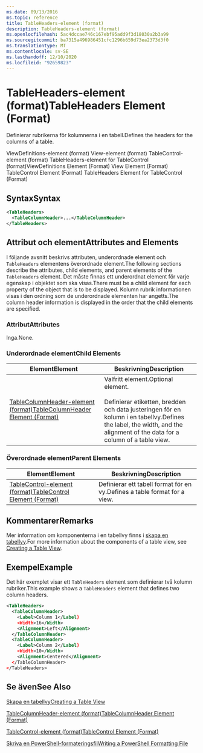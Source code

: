 ```yaml
---
ms.date: 09/13/2016
ms.topic: reference
title: TableHeaders-element (format)
description: TableHeaders-element (format)
ms.openlocfilehash: 5ac4dccae746c167ebf95add9f3d18030a2b3a99
ms.sourcegitcommit: ba7315a496986451cfc1296b659d73ea2373d3f0
ms.translationtype: MT
ms.contentlocale: sv-SE
ms.lasthandoff: 12/10/2020
ms.locfileid: "92659823"
---
```

# <a name="tableheaders-element-format"></a><span data-ttu-id="a3a8a-103">TableHeaders-element (format)</span><span class="sxs-lookup"><span data-stu-id="a3a8a-103">TableHeaders Element (Format)</span></span>

<span data-ttu-id="a3a8a-104">Definierar rubrikerna för kolumnerna i en tabell.</span><span class="sxs-lookup"><span data-stu-id="a3a8a-104">Defines the headers for the columns of a table.</span></span>

<span data-ttu-id="a3a8a-105">ViewDefinitions-element (format) View-element (format) TableControl-element (format) TableHeaders-element för TableControl (format)</span><span class="sxs-lookup"><span data-stu-id="a3a8a-105">ViewDefinitions Element (Format) View Element (Format) TableControl Element (Format) TableHeaders Element for TableControl (Format)</span></span>

## <a name="syntax"></a><span data-ttu-id="a3a8a-106">Syntax</span><span class="sxs-lookup"><span data-stu-id="a3a8a-106">Syntax</span></span>

```xml
<TableHeaders>
  <TableColumnHeader>...</TableColumnHeader>
</TableHeaders>

```

## <a name="attributes-and-elements"></a><span data-ttu-id="a3a8a-107">Attribut och element</span><span class="sxs-lookup"><span data-stu-id="a3a8a-107">Attributes and Elements</span></span>

<span data-ttu-id="a3a8a-108">I följande avsnitt beskrivs attributen, underordnade element och `TableHeaders` elementens överordnade element.</span><span class="sxs-lookup"><span data-stu-id="a3a8a-108">The following sections describe the attributes, child elements, and parent elements of the `TableHeaders` element.</span></span> <span data-ttu-id="a3a8a-109">Det måste finnas ett underordnat element för varje egenskap i objektet som ska visas.</span><span class="sxs-lookup"><span data-stu-id="a3a8a-109">There must be a child element for each property of the object that is to be displayed.</span></span> <span data-ttu-id="a3a8a-110">Kolumn rubrik informationen visas i den ordning som de underordnade elementen har angetts.</span><span class="sxs-lookup"><span data-stu-id="a3a8a-110">The column header information is displayed in the order that the child elements are specified.</span></span>

### <a name="attributes"></a><span data-ttu-id="a3a8a-111">Attribut</span><span class="sxs-lookup"><span data-stu-id="a3a8a-111">Attributes</span></span>

<span data-ttu-id="a3a8a-112">Inga.</span><span class="sxs-lookup"><span data-stu-id="a3a8a-112">None.</span></span>

### <a name="child-elements"></a><span data-ttu-id="a3a8a-113">Underordnade element</span><span class="sxs-lookup"><span data-stu-id="a3a8a-113">Child Elements</span></span>

|<span data-ttu-id="a3a8a-114">Element</span><span class="sxs-lookup"><span data-stu-id="a3a8a-114">Element</span></span>|<span data-ttu-id="a3a8a-115">Beskrivning</span><span class="sxs-lookup"><span data-stu-id="a3a8a-115">Description</span></span>|
|-------------|-----------------|
|[<span data-ttu-id="a3a8a-116">TableColumnHeader-element (format)</span><span class="sxs-lookup"><span data-stu-id="a3a8a-116">TableColumnHeader Element (Format)</span></span>](./tablecolumnheader-element-format.md)|<span data-ttu-id="a3a8a-117">Valfritt element.</span><span class="sxs-lookup"><span data-stu-id="a3a8a-117">Optional element.</span></span><br /><br /> <span data-ttu-id="a3a8a-118">Definierar etiketten, bredden och data justeringen för en kolumn i en tabellvy.</span><span class="sxs-lookup"><span data-stu-id="a3a8a-118">Defines the label, the width, and the alignment of the data for a column of a table view.</span></span>|

### <a name="parent-elements"></a><span data-ttu-id="a3a8a-119">Överordnade element</span><span class="sxs-lookup"><span data-stu-id="a3a8a-119">Parent Elements</span></span>

|<span data-ttu-id="a3a8a-120">Element</span><span class="sxs-lookup"><span data-stu-id="a3a8a-120">Element</span></span>|<span data-ttu-id="a3a8a-121">Beskrivning</span><span class="sxs-lookup"><span data-stu-id="a3a8a-121">Description</span></span>|
|-------------|-----------------|
|[<span data-ttu-id="a3a8a-122">TableControl-element (format)</span><span class="sxs-lookup"><span data-stu-id="a3a8a-122">TableControl Element (Format)</span></span>](./tablecontrol-element-format.md)|<span data-ttu-id="a3a8a-123">Definierar ett tabell format för en vy.</span><span class="sxs-lookup"><span data-stu-id="a3a8a-123">Defines a table format for a view.</span></span>|

## <a name="remarks"></a><span data-ttu-id="a3a8a-124">Kommentarer</span><span class="sxs-lookup"><span data-stu-id="a3a8a-124">Remarks</span></span>

<span data-ttu-id="a3a8a-125">Mer information om komponenterna i en tabellvy finns i [skapa en tabellvy](./creating-a-table-view.md).</span><span class="sxs-lookup"><span data-stu-id="a3a8a-125">For more information about the components of a table view, see [Creating a Table View](./creating-a-table-view.md).</span></span>

## <a name="example"></a><span data-ttu-id="a3a8a-126">Exempel</span><span class="sxs-lookup"><span data-stu-id="a3a8a-126">Example</span></span>

<span data-ttu-id="a3a8a-127">Det här exemplet visar ett `TableHeaders` element som definierar två kolumn rubriker.</span><span class="sxs-lookup"><span data-stu-id="a3a8a-127">This example shows a `TableHeaders` element that defines two column headers.</span></span>

```xml
<TableHeaders>
  <TableColumnHeader>
    <Label>Column 1</Label)
    <Width>16</Width>
    <Alignment>Left</Alignment>
  </TableColumnHeader>
  <TableColumnHeader>
    <Label>Column 2</Label)
    <Width>10</Width>
    <Alignment>Centered</Alignment>
  </TableColumnHeader>
</TableHeaders>
```

## <a name="see-also"></a><span data-ttu-id="a3a8a-128">Se även</span><span class="sxs-lookup"><span data-stu-id="a3a8a-128">See Also</span></span>

[<span data-ttu-id="a3a8a-129">Skapa en tabellvy</span><span class="sxs-lookup"><span data-stu-id="a3a8a-129">Creating a Table View</span></span>](./creating-a-table-view.md)

[<span data-ttu-id="a3a8a-130">TableColumnHeader-element (format)</span><span class="sxs-lookup"><span data-stu-id="a3a8a-130">TableColumnHeader Element (Format)</span></span>](./tablecolumnheader-element-format.md)

[<span data-ttu-id="a3a8a-131">TableControl-element (format)</span><span class="sxs-lookup"><span data-stu-id="a3a8a-131">TableControl Element (Format)</span></span>](./tablecontrol-element-format.md)

[<span data-ttu-id="a3a8a-132">Skriva en PowerShell-formateringsfil</span><span class="sxs-lookup"><span data-stu-id="a3a8a-132">Writing a PowerShell Formatting File</span></span>](./writing-a-powershell-formatting-file.md)
